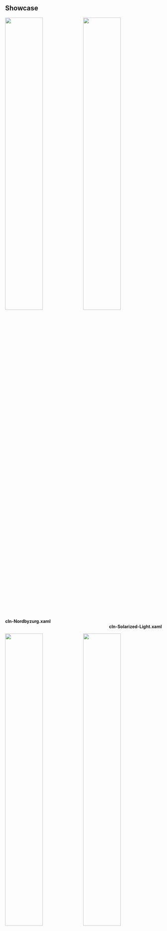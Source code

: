 ## Showcase
  <p align="centre">
  <img src="https://user-images.githubusercontent.com/89298319/164767854-9713037a-42f1-4ffb-adc9-d3f99d61c7d5.png" width="49%"/>
  <img src="https://user-images.githubusercontent.com/89298319/164766179-c02bf2bb-fe67-4a81-a36a-2b379ddd0d28.png" width="49%"/>
  </p>
  <div class="desc" align="left" width="49%" ><b>cln-Nordbyzurg.xaml</b></div>
  <div class="desc" align="right" width="49%"><b>cln-Solarized-Light.xaml</b></div>
  <p align="centre">
  <img src="https://user-images.githubusercontent.com/89298319/164766903-205f4d2a-0161-41c6-a6f9-7ad00e3881fb.png" width="49%"/>
  <img src="https://user-images.githubusercontent.com/89298319/164767753-2000a8f4-c90d-46f6-9879-67183eb19f57.png" width="49%"/>
  </p>
  <div class="desc" align="left" width="49%"><b>cln-Solarized-Darker.xaml</b></div>
  <div class="desc" align="right" width="49%"><b>cln-Solarized-Dark.xaml</b></div>
  <p>
  <img src="https://user-images.githubusercontent.com/89298319/164767876-5a3b5237-da93-42fe-afe5-6dc79340e27d.png" width="49%"/>
  </p>
  <b>Nordbyzurg.xaml :</b> non <i>cln-</i> file (subtitles are visible)
  </p>
  

## .xaml files
>These are a set of custom themes for [FlowLauncher](https://github.com/Flow-Launcher/Flow.Launcher/) abiding the [Solarized](https://ethanschoonover.com/solarized/) and [Nord](https://www.nordtheme.com/) colour palettes.
Files with the prefix **cln-** blends "ItemSubTitleStyle" with the background. It can be used to hide sensetive file paths or achieve a cleaner look in general.

